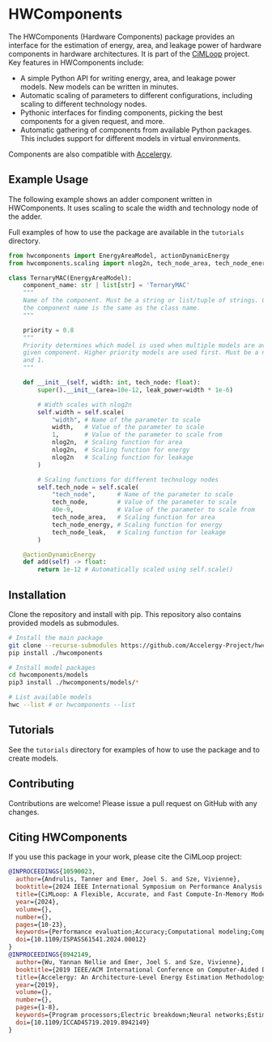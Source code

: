 # HWComponents
The HWComponents (Hardware Components) package provides an interface for the estimation
of energy, area, and leakage power of hardware components in hardware architectures. It
is part of the [CiMLoop](https://github.com/mit-emze/cimloop) project. Key features in
HWComponents include:

- A simple Python API for writing energy, area, and leakage power models. New
  models can be written in minutes.
- Automatic scaling of parameters to different configurations, including scaling to
  different technology nodes.
- Pythonic interfaces for finding components, picking the best components for a given
  request, and more.
- Automatic gathering of components from available Python packages. This includes
  support for different models in virtual environments.

Components are also compatible with
[Accelergy](https://github.com/accelergy-project/accelergy).

## Example Usage

The following example shows an adder component written in HWComponents. It uses scaling
to scale the width and technology node of the adder.

Full examples of how to use the package are available in the `tutorials` directory.

```python
from hwcomponents import EnergyAreaModel, actionDynamicEnergy
from hwcomponents.scaling import nlog2n, tech_node_area, tech_node_energy, tech_node_leak

class TernaryMAC(EnergyAreaModel):
    component_name: str | list[str] = 'TernaryMAC'
    """ 
    Name of the component. Must be a string or list/tuple of strings. Can be omitted if
    the component name is the same as the class name.
    """

    priority = 0.8
    """
    Priority determines which model is used when multiple models are available for a
    given component. Higher priority models are used first. Must be a number between 0
    and 1.
    """

    def __init__(self, width: int, tech_node: float):
        super().__init__(area=10e-12, leak_power=width * 1e-6)

        # Width scales with nlog2n
        self.width = self.scale(
            "width", # Name of the parameter to scale
            width,   # Value of the parameter to scale
            1,       # Value of the parameter to scale from
            nlog2n,  # Scaling function for area
            nlog2n,  # Scaling function for energy
            nlog2n   # Scaling function for leakage
        )

        # Scaling functions for different technology nodes
        self.tech_node = self.scale(
            "tech_node",      # Name of the parameter to scale
            tech_node,        # Value of the parameter to scale
            40e-9,            # Value of the parameter to scale from
            tech_node_area,   # Scaling function for area
            tech_node_energy, # Scaling function for energy
            tech_node_leak,   # Scaling function for leakage
        )

    @actionDynamicEnergy
    def add(self) -> float:
        return 1e-12 # Automatically scaled using self.scale()
```

## Installation
Clone the repository and install with pip. This repository also contains provided
models as submodules.

```bash
# Install the main package
git clone --recurse-submodules https://github.com/Accelergy-Project/hwcomponents.git
pip install ./hwcomponents

# Install model packages
cd hwcomponents/models
pip3 install ./hwcomponents/models/*

# List available models
hwc --list # or hwcomponents --list
```

## Tutorials

See the `tutorials` directory for examples of how to use the package and to create
models.

## Contributing

Contributions are welcome! Please issue a pull request on GitHub with any changes.

## Citing HWComponents

If you use this package in your work, please cite the CiMLoop project:

```bibtex
@INPROCEEDINGS{10590023,
  author={Andrulis, Tanner and Emer, Joel S. and Sze, Vivienne},
  booktitle={2024 IEEE International Symposium on Performance Analysis of Systems and Software (ISPASS)}, 
  title={CiMLoop: A Flexible, Accurate, and Fast Compute-In-Memory Modeling Tool}, 
  year={2024},
  volume={},
  number={},
  pages={10-23},
  keywords={Performance evaluation;Accuracy;Computational modeling;Computer architecture;Artificial neural networks;In-memory computing;Data models;Compute-In-Memory;Processing-In-Memory;Analog;Deep Neural Networks;Systems;Hardware;Modeling;Open-Source},
  doi={10.1109/ISPASS61541.2024.00012}
}
@INPROCEEDINGS{8942149,
  author={Wu, Yannan Nellie and Emer, Joel S. and Sze, Vivienne},
  booktitle={2019 IEEE/ACM International Conference on Computer-Aided Design (ICCAD)}, 
  title={Accelergy: An Architecture-Level Energy Estimation Methodology for Accelerator Designs}, 
  year={2019},
  volume={},
  number={},
  pages={1-8},
  keywords={Program processors;Electric breakdown;Neural networks;Estimation;Hardware;Energy efficiency;Compounds},
  doi={10.1109/ICCAD45719.2019.8942149}
}
```
